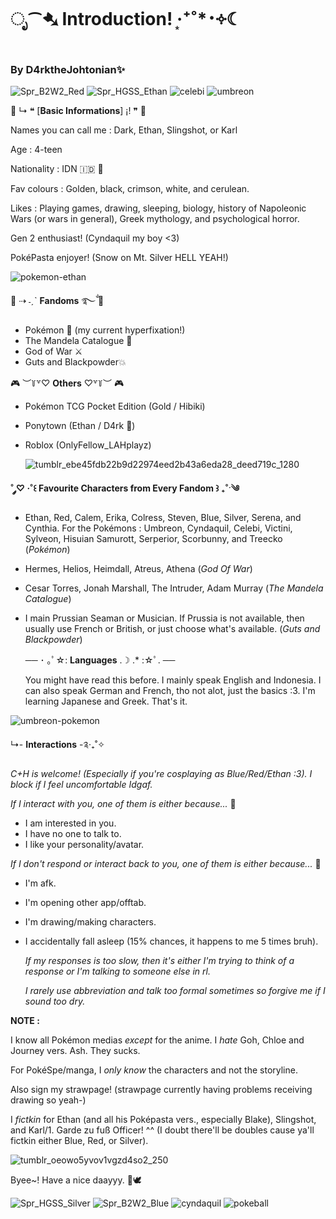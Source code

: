 # ೃ⁀➷ Introduction! ‧͙⁺˚*･༓☾
### By D4rktheJohtonian✨

![Spr_B2W2_Red](https://github.com/user-attachments/assets/751ec9c7-3f29-42c9-b072-b9e390449bb9)
![Spr_HGSS_Ethan](https://github.com/user-attachments/assets/3d72d999-62d1-48c0-9cf8-bb9c1b554412)
![celebi](https://github.com/user-attachments/assets/27d43f70-7932-47f3-842b-9513d179dac2)
![umbreon](https://github.com/user-attachments/assets/5e60b0ec-17a8-4697-ae2f-5c2949009de9)
 

💫 ↳ ❝ [**Basic Informations**] ¡! ❞ 💫

Names you can call me : Dark, Ethan, Slingshot, or Karl

Age : 4-teen

Nationality : IDN 🇮🇩 💞

Fav colours : Golden, black, crimson, white, and cerulean.

Likes : Playing games, drawing, sleeping, biology, history of Napoleonic Wars (or wars in general), Greek mythology, and psychological horror.

Gen 2 enthusiast! (Cyndaquil my boy <3)

PokéPasta enjoyer! (Snow on Mt. Silver HELL YEAH!)

![pokemon-ethan](https://github.com/user-attachments/assets/d548479b-82bb-4e0f-aed9-f09376726b9a)

🌟 ⇢ ˗ˏˋ **Fandoms** ࿐ྂ 🌟

- Pokémon 💖 (my current hyperfixation!)
- The Mandela Catalogue 🔪
- God of War ⚔️
- Guts and Blackpowder💥

🎮 ︶꒦꒷♡ **Others** ♡꒷꒦︶ 🎮

- Pokémon TCG Pocket Edition (Gold / Hibiki)
- Ponytown (Ethan / D4rk 🌟)
- Roblox (OnlyFellow_LAHplayz)

  ![tumblr_ebe45fdb22b9d22974eed2b43a6eda28_deed719c_1280](https://github.com/user-attachments/assets/21554f4c-2ef4-4200-a033-ab9ac54ae0b9)

**˚ ༘♡ ·˚꒰ **Favourite Characters from Every Fandom** ꒱ ₊˚ˑ༄**

- Ethan, Red, Calem, Erika, Colress, Steven, Blue, Silver, Serena, and Cynthia. For the Pokémons : Umbreon, Cyndaquil, Celebi, Victini, Sylveon, Hisuian Samurott, Serperior, Scorbunny, and Treecko (*Pokémon*)
- Hermes, Helios, Heimdall, Atreus, Athena (*God Of War*)
- Cesar Torres, Jonah Marshall, The Intruder, Adam Murray (*The Mandela Catalogue*)
- I main Prussian Seaman or Musician. If Prussia is not available, then usually use French or British, or just choose what's available. (*Guts and Blackpowder*)

  ── ･ ｡ﾟ☆: **Languages** .☽ .* :☆ﾟ. ──

  You might have read this before. I mainly speak English and Indonesia. I can also speak German and French, tho not alot, just the basics :3. I'm learning Japanese and Greek. That's it.

 ![umbreon-pokemon](https://github.com/user-attachments/assets/25bde207-6dcc-4fd5-a512-a13973f62098)

↳- **Interactions** -༉‧₊˚✧

*C+H is welcome! (Especially if you're  cosplaying as Blue/Red/Ethan :3). I block if I feel uncomfortable Idgaf.*

*If I interact with you, one of them is either because...* 🎤

- I am interested in you.
- I have no one to talk to.
- I like your personality/avatar.

*If I don't respond or interact back to you, one of them is either because...* 💭
- I'm afk.
- I'm opening other app/offtab.
- I'm drawing/making characters.
- I accidentally fall asleep (15% chances, it happens to me 5 times bruh).

  *If my responses is too slow, then it's either I'm trying to think of a response or I'm talking to someone else in rl.*

  *I rarely use abbreviation and talk too formal sometimes so forgive me if I sound too dry.*


**NOTE :**

I know all Pokémon medias *except* for the anime. I *hate* Goh, Chloe and Journey vers. Ash. They sucks.

For PokéSpe/manga, I *only know* the characters and not the storyline.

Also sign my strawpage! (strawpage currently having problems receiving drawing so yeah-)

I *fictkin* for Ethan (and all his Poképasta vers., especially Blake), Slingshot, and Karl/1. Garde zu fuß Officer! ^^ (I doubt there'll be doubles cause ya'll fictkin either Blue, Red, or Silver).

  ![tumblr_oeowo5yvov1vgzd4so2_250](https://github.com/user-attachments/assets/c131adf5-ea45-486d-83bc-c2cdb218a582)

  Byee~! Have a nice daayyy. 🌻🕊️
  

 ![Spr_HGSS_Silver](https://github.com/user-attachments/assets/4a959e17-d894-48e7-941a-0803acae42b5)
![Spr_B2W2_Blue](https://github.com/user-attachments/assets/1158366b-86d0-4c8f-9816-4dd06328fa38)
  ![cyndaquil](https://github.com/user-attachments/assets/1e2e3712-442b-4536-87d0-58c0fd4f3c8b)
![pokeball](https://github.com/user-attachments/assets/a310bbf8-0424-443e-86c2-57e634c02f86)
